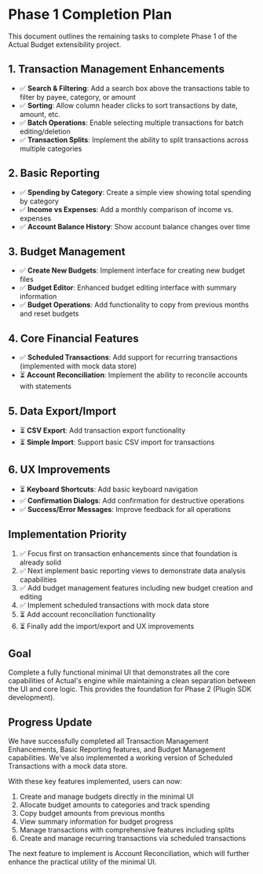 # Phase 1 Completion Plan

This document outlines the remaining tasks to complete Phase 1 of the Actual Budget extensibility project.

## 1. Transaction Management Enhancements
- ✅ **Search & Filtering**: Add a search box above the transactions table to filter by payee, category, or amount
- ✅ **Sorting**: Allow column header clicks to sort transactions by date, amount, etc.
- ✅ **Batch Operations**: Enable selecting multiple transactions for batch editing/deletion
- ✅ **Transaction Splits**: Implement the ability to split transactions across multiple categories

## 2. Basic Reporting
- ✅ **Spending by Category**: Create a simple view showing total spending by category
- ✅ **Income vs Expenses**: Add a monthly comparison of income vs. expenses
- ✅ **Account Balance History**: Show account balance changes over time

## 3. Budget Management
- ✅ **Create New Budgets**: Implement interface for creating new budget files
- ✅ **Budget Editor**: Enhanced budget editing interface with summary information
- ✅ **Budget Operations**: Add functionality to copy from previous months and reset budgets
 
## 4. Core Financial Features
- ✅ **Scheduled Transactions**: Add support for recurring transactions (implemented with mock data store)
- ⏳ **Account Reconciliation**: Implement the ability to reconcile accounts with statements

## 5. Data Export/Import
- ⏳ **CSV Export**: Add transaction export functionality
- ⏳ **Simple Import**: Support basic CSV import for transactions

## 6. UX Improvements
- ⏳ **Keyboard Shortcuts**: Add basic keyboard navigation
- ✅ **Confirmation Dialogs**: Add confirmation for destructive operations
- ✅ **Success/Error Messages**: Improve feedback for all operations

## Implementation Priority
1. ✅ Focus first on transaction enhancements since that foundation is already solid
2. ✅ Next implement basic reporting views to demonstrate data analysis capabilities
3. ✅ Add budget management features including new budget creation and editing
4. ✅ Implement scheduled transactions with mock data store
5. ⏳ Add account reconciliation functionality
6. ⏳ Finally add the import/export and UX improvements

## Goal
Complete a fully functional minimal UI that demonstrates all the core capabilities of Actual's engine while maintaining a clean separation between the UI and core logic. This provides the foundation for Phase 2 (Plugin SDK development).

## Progress Update
We have successfully completed all Transaction Management Enhancements, Basic Reporting features, and Budget Management capabilities. We've also implemented a working version of Scheduled Transactions with a mock data store.

With these key features implemented, users can now:
1. Create and manage budgets directly in the minimal UI
2. Allocate budget amounts to categories and track spending
3. Copy budget amounts from previous months
4. View summary information for budget progress
5. Manage transactions with comprehensive features including splits
6. Create and manage recurring transactions via scheduled transactions

The next feature to implement is Account Reconciliation, which will further enhance the practical utility of the minimal UI. 